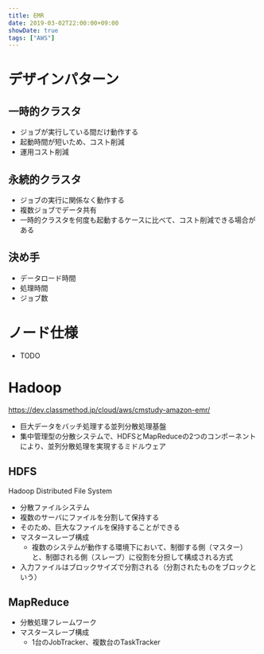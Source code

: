 ```yaml
---
title: EMR
date: 2019-03-02T22:00:00+09:00
showDate: true
tags: ["AWS"]
---
```


# デザインパターン
## 一時的クラスタ
- ジョブが実行している間だけ動作する
- 起動時間が短いため、コスト削減
- 運用コスト削減

## 永続的クラスタ
- ジョブの実行に関係なく動作する
- 複数ジョブでデータ共有
- 一時的クラスタを何度も起動するケースに比べて、コスト削減できる場合がある

## 決め手
- データロード時間
- 処理時間
- ジョブ数

# ノード仕様
- TODO

# Hadoop
https://dev.classmethod.jp/cloud/aws/cmstudy-amazon-emr/

- 巨大データをバッチ処理する並列分散処理基盤
- 集中管理型の分散システムで、HDFSとMapReduceの2つのコンポーネントにより、並列分散処理を実現するミドルウェア

## HDFS
Hadoop Distributed File System

- 分散ファイルシステム
- 複数のサーバにファイルを分割して保持する
- そのため、巨大なファイルを保持することができる
- マスタースレーブ構成
  - 複数のシステムが動作する環境下において、制御する側（マスター）と、制御される側（スレーブ）に役割を分担して構成される方式
- 入力ファイルはブロックサイズで分割される（分割されたものをブロックという）

## MapReduce
- 分散処理フレームワーク
- マスタースレーブ構成
  - 1台のJobTracker、複数台のTaskTracker
